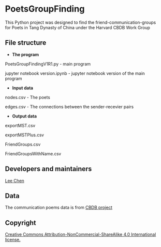 # PoetsGroupFinding
This Python project was designed to find the friend-communication-groups for Poets in Tang Dynasty of China under the Harvard CBDB Work Group


## File structure

- **The program**

PoetsGroupFindingV1R1.py - main program

jupyter notebook version.ipynb - jupyter notebook version of the main program

- **Input data**

nodes.csv - The poets

edges.csv - The connections between the sender-recevier pairs

- **Output data**

exportMST.csv

exportMSTPlus.csv

FriendGroups.csv

FriendGroupsWithName.csv

## Developers and maintainers

[Lee Chen](https://www.udc.edu/research/facultystaff-profiles/li-chen-phd/)

## Data

The communication poems data is from [CBDB project](https://cbdb.fas.harvard.edu/)

## Copyright

[Creative Commons Attribution-NonCommercial-ShareAlike 4.0 International license.](https://creativecommons.org/licenses/by-nc-sa/4.0/)
